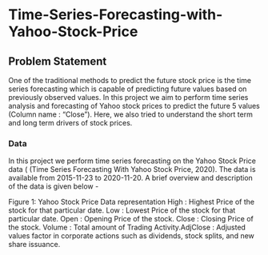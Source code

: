 # Time-Series-Forecasting-with-Yahoo-Stock-Price


## Problem Statement

One of the traditional methods to predict the future stock price is the time series forecasting which is capable of predicting future values based on previously observed values. In this project we aim to perform time series analysis and forecasting of Yahoo stock prices to predict the future 5 values (Column name : “Close”).  Here, we also tried to understand the short term and long term drivers of stock prices.


### Data

In this project we perform time series forecasting on the Yahoo Stock Price data ( (Time Series Forecasting With Yahoo Stock Price, 2020). The data is available from 2015-11-23 to 2020-11-20. A brief overview and description of the data is given below -

Figure 1: Yahoo Stock Price Data representation
High : Highest Price of the stock for that particular date.​
Low : Lowest Price of the stock for that particular date.​
Open : Opening Price of the stock.​
Close : Closing Price of the stock.​
Volume : Total amount of Trading Activity.​
AdjClose : Adjusted values factor in corporate actions such as dividends, stock splits, and new share issuance.​
